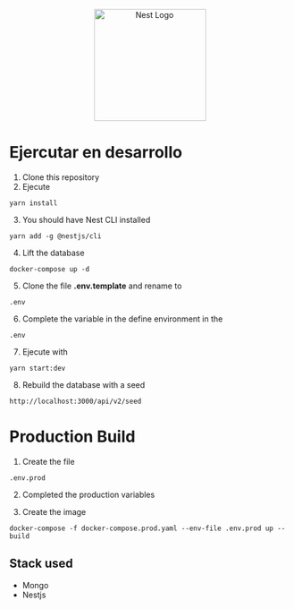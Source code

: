 <p align="center">
  <a href="http://nestjs.com/" target="blank"><img src="https://nestjs.com/img/logo-small.svg" width="200" alt="Nest Logo" /></a>
</p>

# Ejercutar en desarrollo
1. Clone this repository
2. Ejecute 

````
yarn install
````

3. You should have Nest CLI installed

````
yarn add -g @nestjs/cli
````
4. Lift the database

````
docker-compose up -d
````
5. Clone the file __.env.template__ and rename to 

````
.env
````
6. Complete the variable in the define environment in the 

````
.env
````
7. Ejecute with

````
yarn start:dev
````
8. Rebuild the database with a seed

````
http://localhost:3000/api/v2/seed
````

# Production Build

1. Create the file

````
.env.prod
````

2. Completed the production variables

3. Create the image
````
docker-compose -f docker-compose.prod.yaml --env-file .env.prod up --build
````

## Stack used
* Mongo
* Nestjs